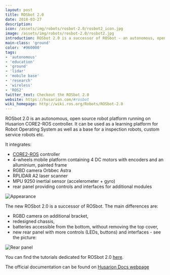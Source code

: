 ```yaml
---
layout: post
title: ROSbot 2.0
date: 2018-03-27
description:
icon: /assets/img/robots/rosbot-2.0/rosbot2_icon.jpg
image: /assets/img/robots/rosbot-2.0/rosbot2.jpg
introduction: ROSbot 2.0 is a successor of ROSbot - an autonomous, open source robot platform - now with a RGBD camera and improved design. It can be used as a learning platform for ROS as well as a base for a variety of robotic applications.
main-class: 'ground'
color: '#960000'
tags:
- 'autonomous'
- 'education'
- 'ground'
- 'lidar'
- 'mobile base'
- 'research'
- 'wireless'
- 'ROS2'
twitter_text: Checkout the ROSbot 2.0
website: https://husarion.com/#rosbot
wiki_homepage: http://wiki.ros.org/Robots/ROSbot-2.0
---
```



ROSbot 2.0 is an autonomous, open source robot platform running on Husarion CORE2-ROS controller. It can be used as a learning platform for Robot Operating System as well as a base for a inspection robots, custom service robots etc.

It integrates:

 - [CORE2-ROS](https://husarion.com/#products) controller
 - 4-wheels mobile platform containing 4 DC motors with encoders and an alluminium, painted frame
 - RGBD camera Orbbec Astra
 - RPLIDAR A2 laser scanner
 - MPU 9250 inertial sensor (accelerometer + gyro)
 - rear panel providing controls and interfaces for additional modules

![Appearance](/assets/img/robots/rosbot-2.0/rosbot2_appearance.jpg)

The new ROSbot 2.0 is a successor of ROSbot. The main differences are:
 - RGBD camera on additional bracket,
 - redesigned chassis, 
 - batteries accessible from the bottom, without removing the top cover, 
 - new rear panel with more controls (LEDs, buttons) and interfaces - see the picture:

![Rear panel](/assets/img/robots/rosbot-2.0/rosbot2_rear_panel.png)

You can find the tutorials dedicated for ROSbot 2.0 [here](https://husarion.com/core2/tutorials/ros-tutorials/1-ros-introduction/).

The official documentation can be found on [Husarion Docs webpage](https://husarion.com/core2/manuals/rosbot-manual/)
